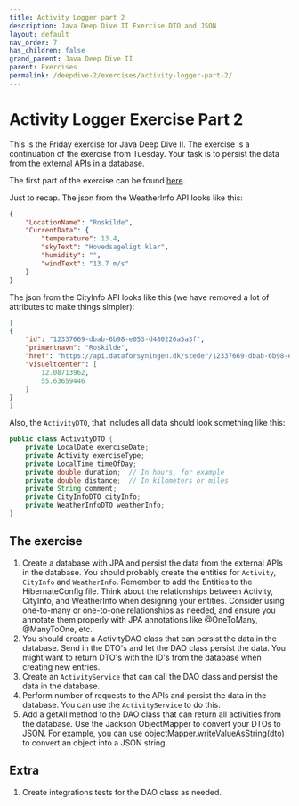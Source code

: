 ```yaml
---
title: Activity Logger part 2
description: Java Deep Dive II Exercise DTO and JSON
layout: default
nav_order: 7
has_children: false
grand_parent: Java Deep Dive II
parent: Exercises
permalink: /deepdive-2/exercises/activity-logger-part-2/
---
```


# Activity Logger Exercise Part 2

This is the Friday exercise for Java Deep Dive II. The exercise is a continuation of the exercise from Tuesday. Your task is to persist the data from the external APIs in a database.

The first part of the exercise can be found [here](./activity-logger-part-1/).

Just to recap. The json from the WeatherInfo API looks like this:

```json
{
    "LocationName": "Roskilde",
    "CurrentData": {
        "temperature": 13.4,
        "skyText": "Hovedsageligt klar",
        "humidity": "",
        "windText": "13.7 m/s"
    }
}
```

The json from the CityInfo API looks like this (we have removed a lot of attributes to make things simpler):

```json
[
{
    "id": "12337669-dbab-6b98-e053-d480220a5a3f",
    "primærtnavn": "Roskilde",
    "href": "https://api.dataforsyningen.dk/steder/12337669-dbab-6b98-e053-d480220a5a3f",
    "visueltcenter": [
        12.08713962,
        55.63659446
    ]
}
]
```

Also, the `ActivityDTO`, that includes all data should look something like this:

```java
public class ActivityDTO {
    private LocalDate exerciseDate;
    private Activity exerciseType;
    private LocalTime timeOfDay;
    private double duration;  // In hours, for example
    private double distance;  // In kilometers or miles
    private String comment;
    private CityInfoDTO cityInfo;
    private WeatherInfoDTO weatherInfo;
}
```

## The exercise

1. Create a database with JPA and persist the data from the external APIs in the database. You should probably create the entities for `Activity`, `CityInfo` and `WeatherInfo`. Remember to add the Entities to the HibernateConfig file. Think about the relationships between Activity, CityInfo, and WeatherInfo when designing your entities. Consider using one-to-many or one-to-one relationships as needed, and ensure you annotate them properly with JPA annotations like @OneToMany, @ManyToOne, etc.
2. You should create a ActivityDAO class that can persist the data in the database. Send in the DTO's and let the DAO class persist the data. You might want to return DTO's with the ID's from the database when creating new entries.
3. Create an `ActivityService` that can call the DAO class and persist the data in the database.
4. Perform number of requests to the APIs and persist the data in the database. You can use the `ActivityService` to do this.
5. Add a getAll method to the DAO class that can return all activities from the database. Use the Jackson ObjectMapper to convert your DTOs to JSON. For example, you can use objectMapper.writeValueAsString(dto) to convert an object into a JSON string.

## Extra

1. Create integrations tests for the DAO class as needed.
